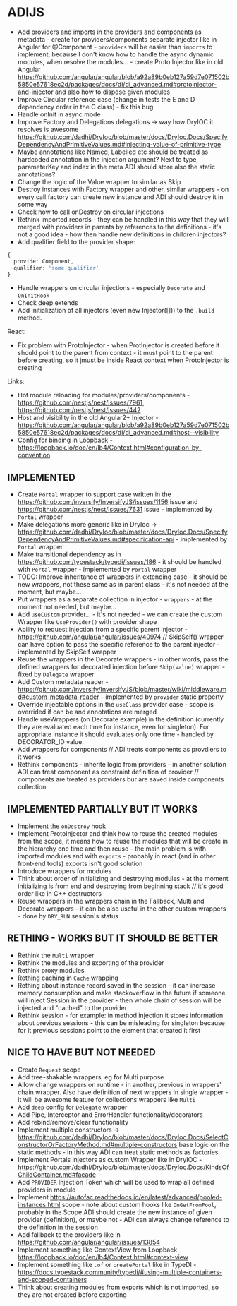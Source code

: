 # ADIJS

- Add providers and imports in the providers and components as metadata - create for providers/components separate injector like in Angular for @Component - `providers` will be easier than `imports` to implement, because I don't know how to handle the async dynamic modules, when resolve the modules... - create Proto Injector like in old Angular https://github.com/angular/angular/blob/a92a89b0eb127a59d7e071502b5850e57618ec2d/packages/docs/di/di_advanced.md#protoinjector-and-injector and also how to dispose given modules
- Improve Circular reference case (change in tests the E and D dependency order in the C class) - fix this bug
- Handle onInit in async mode
- Improve Factory and Delegations delegations -> way how DryIOC it resolves is awesome https://github.com/dadhi/DryIoc/blob/master/docs/DryIoc.Docs/SpecifyDependencyAndPrimitiveValues.md#injecting-value-of-primitive-type
- Maybe annotations like Named, Labelled etc should be treated as hardcoded annotation in the injection argument? Next to type, parameterKey and index in the meta ADI should store also the static annotations?
- Change the logic of the Value wrapper to similar as Skip 
- Destroy instances with Factory wrapper and other, similar wrappers - on every call factory can create new instance and ADI should destroy it in some way
- Check how to call onDestroy on circular injections
- Rethink imported records - they can be handled in this way that they will merged with providers in parents by references to the definitions - it's not a good idea - how then handle new definitions in children injectors?
- Add qualifier field to the provider shape:

```ts
{
  provide: Component,
  qualifier: 'some qualifier'
}
```

- Handle wrappers on circular injections - especially `Decorate` and `OnInitHook`
- Check deep extends
- Add initialization of all injectors (even new Injector([])) to the `.build` method.

React:
- Fix problem with ProtoInjector - when ProtInjector is created before it should point to the parent from context - it must point to the parent before creating, so it jmust be inside React context when ProtoInjector is creating

Links:
- Hot module reloading for modules/providers/components - https://github.com/nestjs/nest/issues/7961, https://github.com/nestjs/nest/issues/442
- Host and visibility in the old Angular2+ Injector - https://github.com/angular/angular/blob/a92a89b0eb127a59d7e071502b5850e57618ec2d/packages/docs/di/di_advanced.md#host--visibility
- Config for binding in Loopback - https://loopback.io/doc/en/lb4/Context.html#configuration-by-convention

## IMPLEMENTED

- Create `Portal` wrapper to support case written in the https://github.com/inversify/InversifyJS/issues/1156 issue and https://github.com/nestjs/nest/issues/7631 issue - implemented by `Portal` wrapper
- Make delegations more generic like in DryIoc -> https://github.com/dadhi/DryIoc/blob/master/docs/DryIoc.Docs/SpecifyDependencyAndPrimitiveValues.md#specification-api - implemented by `Portal` wrapper
- Make transitional dependency as in https://github.com/typestack/typedi/issues/186 - it should be handled with `Portal` wrapper - implemented by `Portal` wrapper
- TODO: Improve inheritance of wrappers in extending case - it should be new wrappers, not these same as in parent class - it's not needed at the moment, but maybe...
- Put wrappers as a separate collection in injector - `wrappers` - at the moment not needed, but maybe...
- Add `useCustom` provider... - it's not needed - we can create the custom Wrapper like `UseProvider()` with provider shape
- Ability to request injection from a specific parent injector - https://github.com/angular/angular/issues/40974 // SkipSelf() wrapper can have option to pass the specific reference to the parent injector - implemented by SkipSelf wrapper
- Reuse the wrappers in the Decorate wrappers - in other words, pass the defined wrappers for decorated injection before `Skip(value)` wrapper - fixed by `Delegate` wrapper
- Add Custom metadata reader - https://github.com/inversify/InversifyJS/blob/master/wiki/middleware.md#custom-metadata-reader - implemented by `provider` static property
- Override injectable options in the `useClass` provider case - scope is overrided if can be and annotations are merged
- Handle useWrappers (on Decorate example) in the definition (currently they are evaluated each time for instance, even for singleton). For appropriate instance it should evaluates only one time - handled by DECORATOR_ID value.
- Add wrappers for components // ADI treats components as provdiers to it works
- Rethink components - inherite logic from providers - in another solution ADI can treat component as constraint definition of provider // components are treated as providers bur are saved inside components collection

## IMPLEMENTED PARTIALLY BUT IT WORKS

- Implement the `onDestroy` hook
- Implement ProtoInjector and think how to reuse the created modules from the scope, it means how to reuse the modules that will be create in the hierarchy one time and then reuse - the main problem is with imported modules and with `exports` - probably in react (and in other front-end tools) exports isn't good solution
- Introduce wrappers for modules 
- Think about order of initializing and destroying modules - at the moment initializing is from end and destroying from beginning stack // it's good order like in C++ destructors
- Reuse wrappers in the wrappers chain in the Fallback, Multi and Decorate wrappers - it can be also useful in the other custom wrappers - done by `DRY_RUN` session's status

## RETHING - WORKS BUT IT SHOULD BE BETTER

- Rethink the `Multi` wrapper
- Rethink the modules and exporting of the provider
- Rethink proxy modules
- Rething caching in `Cache` wrapping
- Rething about instance record saved in the session - it can increase memory consumption and make stackoverflow in the future if someone will inject Session in the provider - then whole chain of session will be injected and "cached" to the provider
- Rethink session - for example: in method injection it stores information about previous sessions - this can be misleading for singleton because for it previous sessions point to the element that created it first

## NICE TO HAVE BUT NOT NEEDED

- Create `Request` scope
- Add tree-shakable wrappers, eg for Multi purpose
- Allow change wrappers on runtime - in another, previous in wrappers' chain wrapper. Also have definition of next wrappers in single wrapper - it will be awesome feature for collections wrappers like `Multi`
- Add `deep` config for `Delegate` wrapper
- Add Pipe, Interceptor and ErrorHandler functionality/decorators
- Add rebind/remove/clear functionality
- Implement multiple constructors -> https://github.com/dadhi/DryIoc/blob/master/docs/DryIoc.Docs/SelectConstructorOrFactoryMethod.md#multiple-constructors base logic on the static methods - in this way ADI can treat static methods as factories
- Implement Portals injectors as custom Wrapper like in DryIOC - https://github.com/dadhi/DryIoc/blob/master/docs/DryIoc.Docs/KindsOfChildContainer.md#facade
- Add `PROVIDER` Injection Token which will be used to wrap all defined providers in module
- Implement https://autofac.readthedocs.io/en/latest/advanced/pooled-instances.html scope - note about custom hooks like `OnGetFromPool`, probably in the Scope ADI should create the new instance of given provider (definition), or maybe not - ADI can always change reference to the definition in the session
- Add fallback to the providers like in https://github.com/angular/angular/issues/13854
- Implement something like ContextView from Loopback https://loopback.io/doc/en/lb4/Context.html#context-view
- Implement something like `.of` or `createPortal` like in TypeDI - https://docs.typestack.community/typedi/#using-multiple-containers-and-scoped-containers
- Think about creating modules from exports which is not imported, so they are not created before exporting
